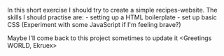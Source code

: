 In this short exercise I should try to create a simple recipes-website. 
The skills I should practise are: 
    - setting up a HTML boilerplate
    - set up basic CSS 
    (Experiment with some JavaScript if I'm feeling brave?)

Maybe I'll come back to this project sometimes to update it 
<Greetings WORLD, Ekruex>
